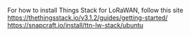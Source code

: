 For how to install Things Stack for LoRaWAN, follow this site <br>
https://thethingsstack.io/v3.1.2/guides/getting-started/ <br>
https://snapcraft.io/install/ttn-lw-stack/ubuntu 
